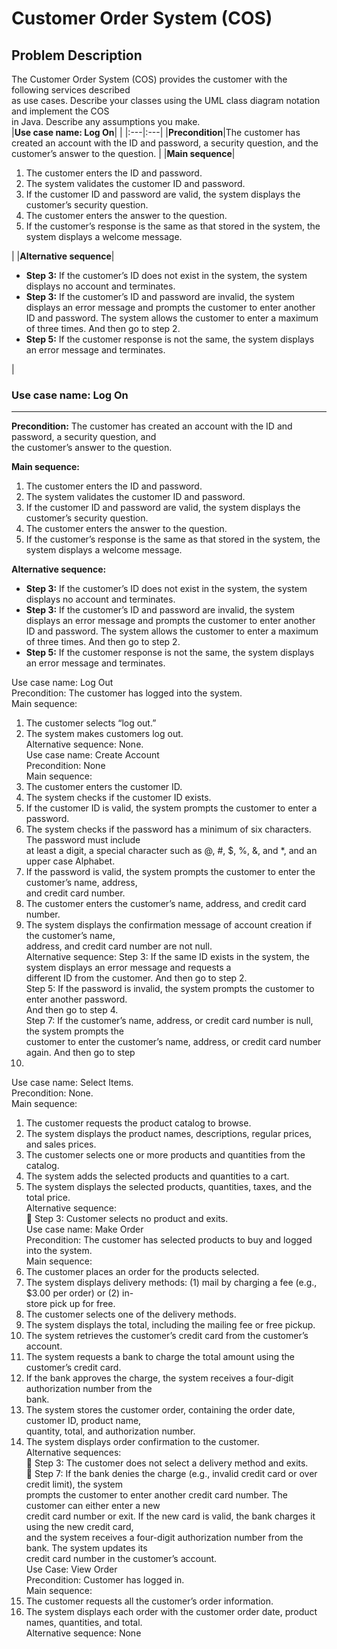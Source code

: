 # Customer Order System (COS)

## Problem Description

The Customer Order System (COS) provides the customer with the following services described  
as use cases. Describe your classes using the UML class diagram notation and implement the COS  
in Java.  Describe any assumptions you make.  
|**Use case name: Log On**| |
|:---|:---|
|**Precondition**|The customer has created an account with the ID and password, a security question, and the customer’s answer to the question.  |
|**Main sequence**|<ol><li>The customer enters the ID and password.</li><li>The system validates the customer ID and password.</li><li>If the customer ID and password are valid, the system displays the customer’s security question.</li><li>The customer enters the answer to the question.</li><li>If the customer’s response is the same as that stored in the system, the system displays a welcome message.</li></ol> |
|**Alternative sequence**|<ul><li>**Step 3:** If the customer’s ID does not exist in the system, the system displays no account and terminates.</li><li>**Step 3:** If the customer’s ID and password are invalid, the system displays an error message and prompts the customer to enter another ID and password. The system allows the customer to enter a maximum of three times. And then go to step 2.</li><li>**Step 5:** If the customer response is not the same, the system displays an error message and terminates.</li></ul>|


### Use case name: Log On  
****
**Precondition:** The customer has created an account with the ID and password, a security question, and  
the customer’s answer to the question.  

**Main sequence:**  
 1. The customer enters the ID and password.
 2. The system validates the customer ID and password.
 3. If the customer ID and password are valid, the system displays the customer’s security question.  
 4. The customer enters the answer to the question.  
 5. If the customer’s response is the same as that stored in the system, the system displays a welcome message.  

**Alternative sequence:**  

 - **Step 3:** If the customer’s ID does not exist in the system, the system displays no account and terminates.
 - **Step 3:** If the customer’s ID and password are invalid, the system displays an error message and prompts the customer to enter another ID and password. The system allows the customer to enter a maximum of three times. And then go to step 2.
 - **Step 5:** If the customer response is not the same, the system displays an error message and terminates.

Use case name:  Log Out  
Precondition:  The customer has logged into the system.  
Main sequence:  
1.  The customer selects “log out.”  
2.  The system makes customers log out.  
Alternative sequence:  None.  
Use case name:  Create Account  
Precondition:  None  
Main sequence:  
1.  The customer enters the customer ID.  
2.  The system checks if the customer ID exists.  
3.  If the customer ID is valid, the system prompts the customer to enter a password.  
4.  The system checks if the password has a minimum of six characters. The password must include  
at least a digit, a special character such as @, #, $, %, &, and *, and an upper case Alphabet.  
5.  If the password is valid, the system prompts the customer to enter the customer’s name, address,  
and credit card number.  
6.  The customer enters the customer’s name, address, and credit card number.  
7.  The system displays the confirmation message of account creation if the customer’s name,  
address, and credit card number are not null.  
Alternative sequence:
Step 3: If the same ID exists in the system, the system displays an error message and requests a  
different ID from the customer. And then go to step 2.  
Step 5: If the password is invalid, the system prompts the customer to enter another password.  
And then go to step 4.  
Step 7: If the customer’s name, address, or credit card number is null, the system prompts the  
customer to enter the customer’s name, address, or credit card number again. And then go to step  
6.  
Use case name:  Select Items.  
Precondition:  None.  
Main sequence:  
1.  The customer requests the product catalog to browse.  
2.  The system displays the product names, descriptions, regular prices, and sales prices.  
3.  The customer selects one or more products and quantities from the catalog.  
4.  The system adds the selected products and quantities to a cart.  
5.  The system displays the selected products, quantities, taxes, and the total price.  
Alternative sequence:  
  Step 3: Customer selects no product and exits.  
Use case name:  Make Order  
Precondition:  The customer has selected products to buy and logged into the system.  
Main sequence:  
1.  The customer places an order for the products selected.  
2.  The system displays delivery methods: (1) mail by charging a fee (e.g., $3.00 per order) or (2) in-  
store pick up for free.  
3.  The customer selects one of the delivery methods.  
4.  The system displays the total, including the mailing fee or free pickup.  
5.  The system retrieves the customer’s credit card from the customer’s account.  
6.  The system requests a bank to charge the total amount using the customer’s credit card.  
7.  If the bank approves the charge, the system receives a four-digit authorization number from the  
bank.  
8.  The system stores the customer order, containing the order date, customer ID, product name,  
quantity, total, and authorization number.  
9.  The system displays order confirmation to the customer.  
Alternative sequences:  
  Step 3: The customer does not select a delivery method and exits.  
  Step 7:  If the bank denies the charge (e.g., invalid credit card or over credit limit), the system  
prompts the customer to enter another credit card number. The customer can either enter a new  
credit card number or exit. If the new card is valid, the bank charges it using the new credit card,  
and the system receives a four-digit authorization number from the bank. The system updates its  
credit card number in the customer’s account.  
Use Case:  View Order  
Precondition:  Customer has logged in.  
Main sequence:  
1.  The customer requests all the customer’s order information.  
2.  The system displays each order with the customer order date, product names, quantities, and total.  
Alternative sequence:  None
